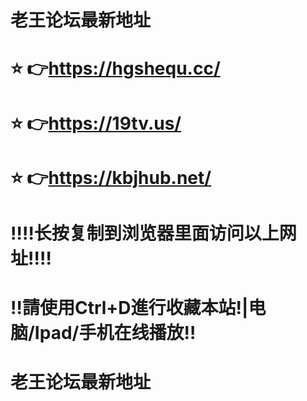 # 老王论坛最新地址
# ⭐️ 👉https://hgshequ.cc/
# ⭐️ 👉https://19tv.us/
# ⭐️ 👉https://kbjhub.net/
# ‼️‼️长按复制到浏览器里面访问以上网址‼️‼️
# ‼️請使用Ctrl+D進行收藏本站!|电脑/Ipad/手机在线播放‼️
# 老王论坛最新地址
